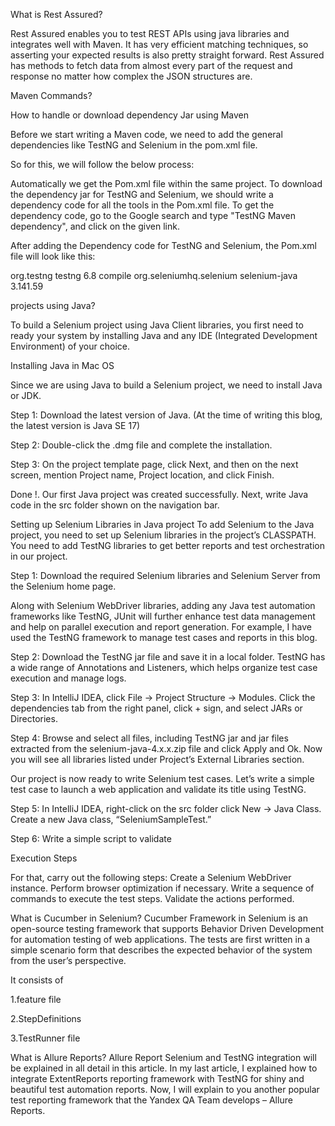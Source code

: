 What is Rest Assured?

Rest Assured enables you to test REST APIs using java libraries and integrates well with Maven. It has very efficient matching techniques, so asserting your expected results is also pretty straight forward. Rest Assured has methods to fetch data from almost every part of the request and response no matter how complex the JSON structures are.

Maven Commands?

How to handle or download dependency Jar using Maven

Before we start writing a Maven code, we need to add the general dependencies like TestNG and Selenium in the pom.xml file.

So for this, we will follow the below process:

Automatically we get the Pom.xml file within the same project. To download the dependency jar for TestNG and Selenium, we should write a dependency code for all the tools in the Pom.xml file. To get the dependency code, go to the Google search and type "TestNG Maven dependency", and click on the given link.

After adding the Dependency code for TestNG and Selenium, the Pom.xml file will look like this:

org.testng testng 6.8 compile org.seleniumhq.selenium selenium-java 3.141.59

projects using Java?

To build a Selenium project using Java Client libraries, you first need to ready your system by installing Java and any IDE (Integrated Development Environment) of your choice.

Installing Java in Mac OS

Since we are using Java to build a Selenium project, we need to install Java or JDK.

Step 1: Download the latest version of Java. (At the time of writing this blog, the latest version is Java SE 17)

Step 2: Double-click the .dmg file and complete the installation.

Step 3: On the project template page, click Next, and then on the next screen, mention Project name, Project location, and click Finish.

Done !. Our first Java project was created successfully. Next, write Java code in the src folder shown on the navigation bar.

Setting up Selenium Libraries in Java project To add Selenium to the Java project, you need to set up Selenium libraries in the project’s CLASSPATH. You need to add TestNG libraries to get better reports and test orchestration in our project.

Step 1: Download the required Selenium libraries and Selenium Server from the Selenium home page.

Along with Selenium WebDriver libraries, adding any Java test automation frameworks like TestNG, JUnit will further enhance test data management and help on parallel execution and report generation. For example, I have used the TestNG framework to manage test cases and reports in this blog.

Step 2: Download the TestNG jar file and save it in a local folder. TestNG has a wide range of Annotations and Listeners, which helps organize test case execution and manage logs.

Step 3: In IntelliJ IDEA, click File -> Project Structure -> Modules. Click the dependencies tab from the right panel, click + sign, and select JARs or Directories.

Step 4: Browse and select all files, including TestNG jar and jar files extracted from the selenium-java-4.x.x.zip file and click Apply and Ok. Now you will see all libraries listed under Project’s External Libraries section.

Our project is now ready to write Selenium test cases. Let’s write a simple test case to launch a web application and validate its title using TestNG.

Step 5: In IntelliJ IDEA, right-click on the src folder click New -> Java Class. Create a new Java class, “SeleniumSampleTest.”

Step 6: Write a simple script to validate

Execution Steps

For that, carry out the following steps: Create a Selenium WebDriver instance. Perform browser optimization if necessary. Write a sequence of commands to execute the test steps. Validate the actions performed.

What is Cucumber in Selenium? Cucumber Framework in Selenium is an open-source testing framework that supports Behavior Driven Development for automation testing of web applications. The tests are first written in a simple scenario form that describes the expected behavior of the system from the user’s perspective.

It consists of

1.feature file

2.StepDefinitions

3.TestRunner file

What is Allure Reports? Allure Report Selenium and TestNG integration will be explained in all detail in this article. In my last article, I explained how to integrate ExtentReports reporting framework with TestNG for shiny and beautiful test automation reports. Now, I will explain to you another popular test reporting framework that the Yandex QA Team develops – Allure Reports.
